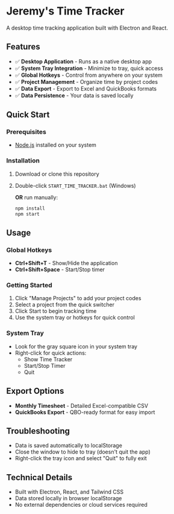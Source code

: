 # Jeremy's Time Tracker

A desktop time tracking application built with Electron and React.

## Features

- ✅ **Desktop Application** - Runs as a native desktop app
- ✅ **System Tray Integration** - Minimize to tray, quick access
- ✅ **Global Hotkeys** - Control from anywhere on your system
- ✅ **Project Management** - Organize time by project codes
- ✅ **Data Export** - Export to Excel and QuickBooks formats
- ✅ **Data Persistence** - Your data is saved locally

## Quick Start

### Prerequisites
- [Node.js](https://nodejs.org/) installed on your system

### Installation
1. Download or clone this repository
2. Double-click `START_TIME_TRACKER.bat` (Windows)

   **OR** run manually:
   ```bash
   npm install
   npm start
   ```

## Usage

### Global Hotkeys
- **Ctrl+Shift+T** - Show/Hide the application
- **Ctrl+Shift+Space** - Start/Stop timer

### Getting Started
1. Click "Manage Projects" to add your project codes
2. Select a project from the quick switcher
3. Click Start to begin tracking time
4. Use the system tray or hotkeys for quick control

### System Tray
- Look for the gray square icon in your system tray
- Right-click for quick actions:
  - Show Time Tracker
  - Start/Stop Timer
  - Quit

## Export Options
- **Monthly Timesheet** - Detailed Excel-compatible CSV
- **QuickBooks Export** - QBO-ready format for easy import

## Troubleshooting
- Data is saved automatically to localStorage
- Close the window to hide to tray (doesn't quit the app)
- Right-click the tray icon and select "Quit" to fully exit

## Technical Details
- Built with Electron, React, and Tailwind CSS
- Data stored locally in browser localStorage
- No external dependencies or cloud services required
